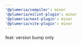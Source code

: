```yaml
---
'@plumeria/compiler': minor
'@plumeria/eslint-plugin': minor
'@plumeria/next-plugin': minor
'@plumeria/vite-plugin': minor
---
```


feat: version bump only
